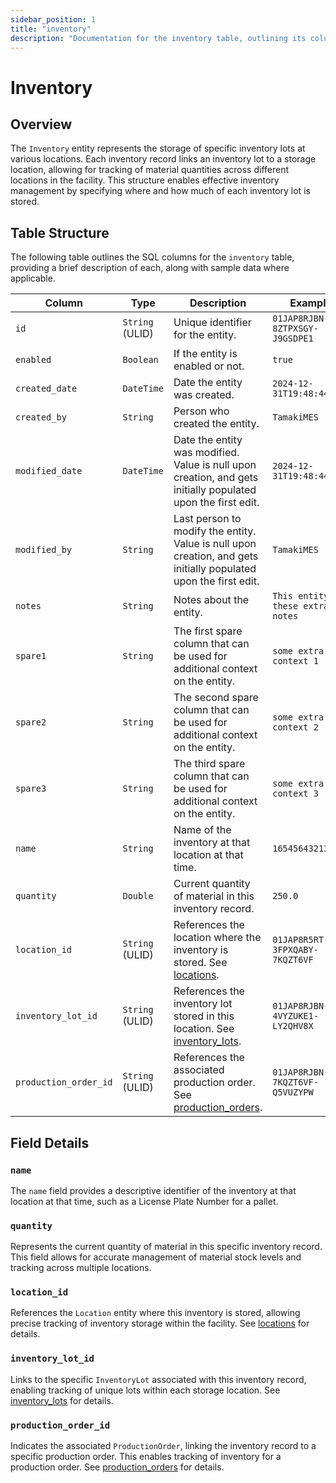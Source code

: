 ```yaml
---
sidebar_position: 1
title: "inventory"
description: "Documentation for the inventory table, outlining its columns and structure."
---
```


# Inventory

## Overview

The `Inventory` entity represents the storage of specific inventory lots at various locations. Each inventory
record links an inventory lot to a storage location, allowing for tracking of material quantities across different
locations in the facility. This structure enables effective inventory management by specifying where and how much of
each inventory lot is stored.

## Table Structure

The following table outlines the SQL columns for the `inventory` table, providing a brief description of each,
along with sample data where applicable.

| Column                | Type            | Description                                                                                                      | Example                             |
|-----------------------|-----------------|------------------------------------------------------------------------------------------------------------------|-------------------------------------|
| `id`                  | `String` (ULID) | Unique identifier for the entity.                                                                                | `01JAP8RJBN-8ZTPXSGY-J9GSDPE1`      |
| `enabled`             | `Boolean`       | If the entity is enabled or not.                                                                                 | `true`                              |
| `created_date`        | `DateTime`      | Date the entity was created.                                                                                     | `2024-12-31T19:48:44Z`              |
| `created_by`          | `String`        | Person who created the entity.                                                                                   | `TamakiMES`                         |
| `modified_date`       | `DateTime`      | Date the entity was modified. Value is null upon creation, and gets initially populated upon the first edit.     | `2024-12-31T19:48:44Z`              |
| `modified_by`         | `String`        | Last person to modify the entity. Value is null upon creation, and gets initially populated upon the first edit. | `TamakiMES`                         |
| `notes`               | `String`        | Notes about the entity.                                                                                          | `This entity has these extra notes` |
| `spare1`              | `String`        | The first spare column that can be used for additional context on the entity.                                    | `some extra context 1`              |
| `spare2`              | `String`        | The second spare column that can be used for additional context on the entity.                                   | `some extra context 2`              |
| `spare3`              | `String`        | The third spare column that can be used for additional context on the entity.                                    | `some extra context 3`              |
| `name`                | `String`        | Name of the inventory at that location at that time.                                                             | `165456432135659`                   |
| `quantity`            | `Double`        | Current quantity of material in this inventory record.                                                           | `250.0`                             |
| `location_id`         | `String` (ULID) | References the location where the inventory is stored. See [locations](../location-model/location).              | `01JAP8R5RT-3FPXQABY-7KQZT6VF`      |
| `inventory_lot_id`    | `String` (ULID) | References the inventory lot stored in this location. See [inventory_lots](../inventory-model/inventory-lot).    | `01JAP8RJBN-4VYZUKE1-LY2QHV8X`      |
| `production_order_id` | `String` (ULID) | References the associated production order. See [production_orders](../production-order-model/production-order). | `01JAP8RJBN-7KQZT6VF-Q5VUZYPW`      |

## Field Details

### `name`

The `name` field provides a descriptive identifier of the inventory at that location at that time, such as a License Plate Number for a pallet.

### `quantity`

Represents the current quantity of material in this specific inventory record. This field allows for accurate management
of material stock levels and tracking across multiple locations.

### `location_id`

References the `Location` entity where this inventory is stored, allowing precise tracking of inventory storage within
the facility.
See [locations](../location-model/location) for details.

### `inventory_lot_id`

Links to the specific `InventoryLot` associated with this inventory record, enabling tracking of unique lots within each
storage location.
See [inventory_lots](../inventory-model/inventory-lot) for details.

### `production_order_id`

Indicates the associated `ProductionOrder`, linking the inventory record to a specific production order. This enables tracking
of inventory for a production order.
See [production_orders](../production-order-model/production-order) for details.
